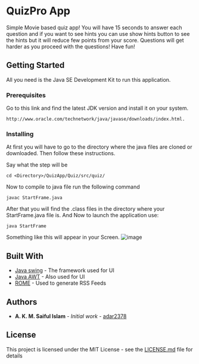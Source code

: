 # QuizPro App

Simple Movie based quiz app! You will have 15 seconds to answer each question and if you want to see hints you can use show hints button to see the hints but it will reduce few points from your score. Questions will get harder as you proceed with the questions! Have fun!

## Getting Started

All you need is the Java SE Development Kit to run this application.

### Prerequisites

Go to this link and find the latest JDK version and install it on your system.

```
http://www.oracle.com/technetwork/java/javase/downloads/index.html.
```

### Installing

At first you will have to go to the directory where the java files are cloned or downloaded. Then follow these instructions.

Say what the step will be

```
cd <Directory>/QuizApp/Quiz/src/quiz/
```
Now to compile to java file run the following command

```
javac StartFrame.java
```
After that you will find the .class files in the directory where your StartFrame.java file is. And Now to launch the application use:
```
java StartFrame
```
Something like this will appear in your Screen.
![image](https://image.ibb.co/f9MfN9/pic1.png)

## Built With

* [Java swing](https://docs.oracle.com/javase/tutorial/uiswing/) - The framework used for UI
* [Java AWT](https://docs.oracle.com/javase/7/docs/api/java/awt/) - Also used for UI
* [ROME](https://rometools.github.io/rome/) - Used to generate RSS Feeds



## Authors

* **A. K. M. Saiful Islam** - *Initial work* - [adar2378](https://github.com/adar2378)


## License

This project is licensed under the MIT License - see the [LICENSE.md](LICENSE.md) file for details


